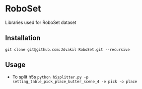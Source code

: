 # RoboSet
Libraries used for RoboSet dataset

## Installation
```git clone git@github.com:Jdvakil RoboSet.git --recursive```

## Usage
- To split h5s 
    ```python h5splitter.py -p setting_table_pick_place_butter_scene_4 -e pick -o place```
